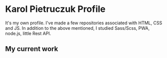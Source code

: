 # Karol Pietruczuk Profile

It's my own profile. I've made a few repositories associated with HTML, CSS and JS.
In addition to the above mentioned, I studied Sass/Scss, PWA, node.js, little Rest API.

## My current work


## 



